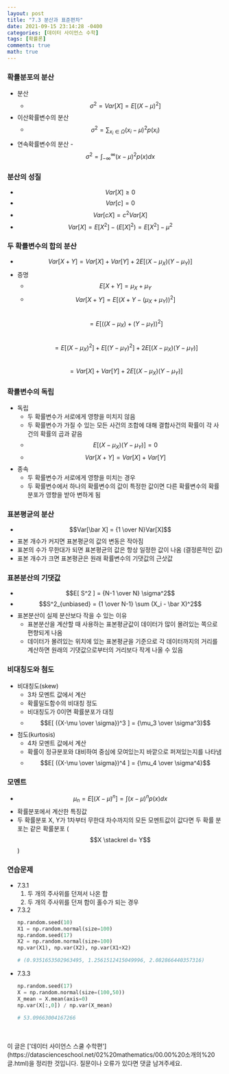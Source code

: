 ```yaml
---
layout: post
title: "7.3 분산과 표준편차"
date: 2021-09-15 23:14:28 -0400
categories: [데이터 사이언스 수학]
tags: [확률론]
comments: true
math: true
---
```


### 확률분포의 분산
- 분산
    - $$\sigma^2 = Var[ X ] = E[(X - \mu)^2]$$
- 이산확률변수의 분산
    - $$\sigma^2 = \sum_{x_i \in \Omega} (x_i - \mu)^2 p(x_i)$$
- 연속확률변수의 분산
    -$$\sigma^2 = \int^{\infty}_{-\infty}(x- \mu)^2p(x)dx$$ 

### 분산의 성질
- $$Var[ X ] \geq 0$$
- $$Var[ c ] = 0$$
- $$Var[ cX ] = c^2 Var[X]$$
- $$Var [ X ] = E[ X^2 ] - (E[ X ]^2) = E[ X^2 ] - \mu^2$$

### 두 확률변수의 합의 분산
- $$Var[ X+Y ] = Var[ X ] + Var[ Y ] + 2E[ (X-\mu_X)(Y-\mu_Y) ]$$
- 증명
    - $$E[ X+Y ] = \mu_X + \mu_Y$$
    - $$Var[ X+Y ] = E[ (X+Y-(\mu_X+\mu_Y))^2 ]$$<br/>
    $$= E[ ((X-\mu_X) + (Y-\mu_Y))^2 ]$$<br/>
    $$= E[(X-\mu_X)^2] + E[(Y-\mu_Y)^2] + 2E[ (X-\mu_X)(Y-\mu_Y) ]$$<br/>
    $$= Var[ X ] + Var[ Y ] + 2E[ (X-\mu_X)(Y-\mu_Y) ]$$

### 확률변수의 독립
- 독립
    - 두 확률변수가 서로에게 영향을 미치지 않음 
    - 두 확률변수가 가질 수 있는 모든 사건의 조합에 대해 결합사건의 확률이 각 사건의 확률의 곱과 같음
    - $$E[ (X-\mu_X)(Y-\mu_Y) ] = 0$$
    - $$Var[ X+Y ] = Var[ X ] + Var[ Y ]$$
- 종속
    - 두 확률변수가 서로에게 영향을 미치는 경우
    - 두 확률변수에서 하나의 확률변수의 값이 특정한 값이면 다른 확률변수의 확률분포가 영향을 받아 변하게 됨

### 표본평균의 분산
- $$Var[\bar X] = {1 \over N}Var[X]$$
- 표본 개수가 커지면 표본평균의 값의 변동은 작아짐
- 표본의 수가 무한대가 되면 표본평균의 값은 항상 일정한 값이 나옴 (결정론적인 값)
- 표본 개수가 크면 표본평균은 원래 확률변수의 기댓값의 근삿값

### 표본분산의 기댓값
- $$E[ S^2 ] = {N-1 \over N} \sigma^2$$
- $$S^2_{unbiased} = {1 \over N-1} \sum (X_i - \bar X)^2$$
- 표본분산이 실제 분산보다 작을 수 있는 이유
    - 표본분산을 계산할 때 사용하는 표본평균값이 데이터가 많이 몰려있는 쪽으로 편향되게 나옴
    - 데이터가 몰려있는 위치에 있는 표본평균을 기준으로 각 데이터까지의 거리를 계산하면 원래의 기댓값으로부터의 거리보다 작게 나올 수 있음 

### 비대칭도와 첨도
- 비대칭도(skew)
    - 3차 모멘트 값에서 계산
    - 확률밀도함수의 비대칭 정도
    - 비대칭도가 0이면 확률분포가 대칭
    - $$E[ ({X-\mu \over \sigma})^3 ] = {\mu_3 \over \sigma^3}$$
- 첨도(kurtosis)
    - 4차 모멘트 값에서 계산
    - 확률이 정규분포와 대비하여 중심에 모여있는지 바깥으로 퍼져있는지를 나타냄
    - $$E[ ({X-\mu \over \sigma})^4 ] = {\mu_4 \over \sigma^4}$$

### 모멘트
- $$\mu_n = E[ (X-\mu)^n ] = \int (x-\mu)^n p(x)dx$$
- 확률분포에서 계산한 특징값
- 두 확률분포 X, Y가 1차부터 무한대 차수까지의 모든 모멘트값이 값다면 두 확률 분포는 같은 확률분포 ($$X \stackrel d= Y$$)

### 연습문제
- 7.3.1
    1. 두 개의 주사위를 던져서 나온 합
    2. 두 개의 주사위를 던져 합이 홀수가 되는 경우
- 7.3.2
    ```python
    np.random.seed(10)
    X1 = np.random.normal(size=100)
    np.random.seed(17)
    X2 = np.random.normal(size=100)
    np.var(X1), np.var(X2), np.var(X1+X2)
    
    # (0.9351653502963495, 1.2561512415049996, 2.082866440357316)
    ```
- 7.3.3
    ```python
    np.random.seed(17)
    X = np.random.normal(size=(100,50))
    X_mean = X.mean(axis=0)
    np.var(X[:,0]) / np.var(X_mean)
    
    # 53.09663004167266
    ```

<br/>
<br/>
이 글은 ['데이터 사이언스 스쿨 수학편'](https://datascienceschool.net/02%20mathematics/00.00%20소개의%20글.html)을 정리한 것입니다.
질문이나 오류가 있다면 댓글 남겨주세요.